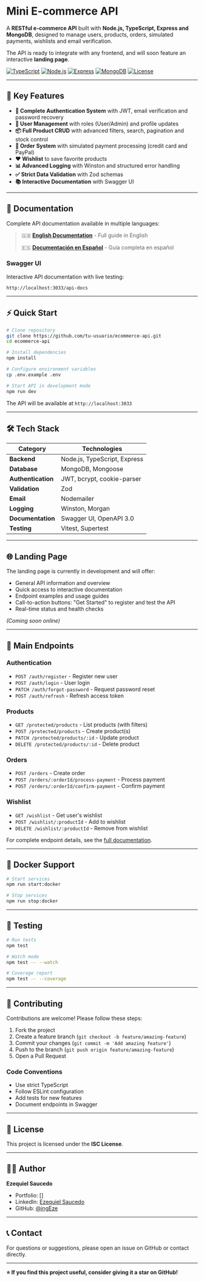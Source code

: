 # Mini E-commerce API

A **RESTful e-commerce API** built with **Node.js, TypeScript, Express and MongoDB**, designed to manage users, products, orders, simulated payments, wishlists and email verification.

The API is ready to integrate with any frontend, and will soon feature an interactive **landing page**.

[![TypeScript](https://img.shields.io/badge/TypeScript-5.8-blue.svg)](https://www.typescriptlang.org/)
[![Node.js](https://img.shields.io/badge/Node.js-20+-green.svg)](https://nodejs.org/)
[![Express](https://img.shields.io/badge/Express-5.1-lightgrey.svg)](https://expressjs.com/)
[![MongoDB](https://img.shields.io/badge/MongoDB-8.16-darkgreen.svg)](https://www.mongodb.com/)
[![License](https://img.shields.io/badge/License-ISC-yellow.svg)](https://opensource.org/licenses/ISC)

---

## 🚀 Key Features

- **🔐 Complete Authentication System** with JWT, email verification and password recovery
- **👥 User Management** with roles (User/Admin) and profile updates
- **📦 Full Product CRUD** with advanced filters, search, pagination and stock control
- **🛒 Order System** with simulated payment processing (credit card and PayPal)
- **❤️ Wishlist** to save favorite products
- **📊 Advanced Logging** with Winston and structured error handling
- **✅ Strict Data Validation** with Zod schemas
- **📚 Interactive Documentation** with Swagger UI

---

## 📖 Documentation

Complete API documentation available in multiple languages:

> 🇬🇧 **[English Documentation](docs/documentation.en.md)** - Full guide in English
> 
> 🇪🇸 **[Documentación en Español](docs/documentation.es.md)** - Guía completa en español

### Swagger UI

Interactive API documentation with live testing:

```
http://localhost:3033/api-docs
```

---

## ⚡ Quick Start

```bash
# Clone repository
git clone https://github.com/tu-usuario/ecommerce-api.git
cd ecommerce-api

# Install dependencies
npm install

# Configure environment variables
cp .env.example .env

# Start API in development mode
npm run dev
```

The API will be available at `http://localhost:3033`

---

## 🛠️ Tech Stack

| Category | Technologies |
|----------|-------------|
| **Backend** | Node.js, TypeScript, Express |
| **Database** | MongoDB, Mongoose |
| **Authentication** | JWT, bcrypt, cookie-parser |
| **Validation** | Zod |
| **Email** | Nodemailer |
| **Logging** | Winston, Morgan |
| **Documentation** | Swagger UI, OpenAPI 3.0 |
| **Testing** | Vitest, Supertest |

---

## 🌐 Landing Page

The landing page is currently in development and will offer:

- General API information and overview
- Quick access to interactive documentation
- Endpoint examples and usage guides
- Call-to-action buttons: "Get Started" to register and test the API
- Real-time status and health checks

*(Coming soon online)*

---

## 📌 Main Endpoints

### Authentication
- `POST /auth/register` - Register new user
- `POST /auth/login` - User login
- `PATCH /auth/forgot-password` - Request password reset
- `POST /auth/refresh` - Refresh access token

### Products
- `GET /protected/products` - List products (with filters)
- `POST /protected/products` - Create product(s)
- `PATCH /protected/products/:id` - Update product
- `DELETE /protected/products/:id` - Delete product

### Orders
- `POST /orders` - Create order
- `POST /orders/:orderId/process-payment` - Process payment
- `POST /orders/:orderId/confirm-payment` - Confirm payment

### Wishlist
- `GET /wishlist` - Get user's wishlist
- `POST /wishlist/:productId` - Add to wishlist
- `DELETE /wishlist/:productId` - Remove from wishlist

For complete endpoint details, see the [full documentation](docs/documentation.en.md).

---

## 🐳 Docker Support

```bash
# Start services
npm run start:docker

# Stop services
npm run stop:docker
```

---

## 🧪 Testing

```bash
# Run tests
npm test

# Watch mode
npm test -- --watch

# Coverage report
npm test -- --coverage
```

---

## 🤝 Contributing

Contributions are welcome! Please follow these steps:

1. Fork the project
2. Create a feature branch (`git checkout -b feature/amazing-feature`)
3. Commit your changes (`git commit -m 'Add amazing feature'`)
4. Push to the branch (`git push origin feature/amazing-feature`)
5. Open a Pull Request

### Code Conventions
- Use strict TypeScript
- Follow ESLint configuration
- Add tests for new features
- Document endpoints in Swagger

---

## 📄 License

This project is licensed under the **ISC License**.

---

## 👨‍💻 Author

**Ezequiel Saucedo**

- Portfolio: []
- LinkedIn: [Ezequiel Saucedo](https://www.linkedin.com/in/ezequiel-rodrigo-saucedo-50451a294)
- GitHub: [@ingEze](https://github.com/ingEze)

---

## 📞 Contact

For questions or suggestions, please open an issue on GitHub or contact directly.

---

**⭐ If you find this project useful, consider giving it a star on GitHub!**